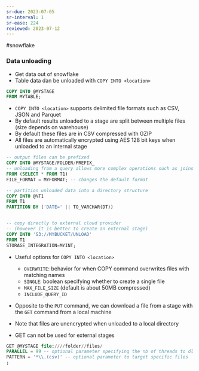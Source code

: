 ```yaml
---
sr-due: 2023-07-05
sr-interval: 1
sr-ease: 224
reviewed: 2023-07-12
---
```


#snowflake

### Data unloading

- Get data out of snowflake
- Table data dan be unloaded with `COPY INTO <location>`

```sql
COPY INTO @MYSTAGE
FROM MYTABLE;
```

- `COPY INTO <location>` supports delimited file formats such as CSV, JSON and Parquet
- By default results unloaded to a stage are split between multiple files (size depends on warehouse)
- By default these files are in CSV compressed with GZIP
- All files are automatically encrypted using AES 128 bit keys when unloaded to an internal stage

```sql
-- output files can be prefixed
COPY INTO @MYSTAGE/FOLDER/PREFIX_
-- unloading from a query allows more complex operations such as joins
FROM (SELECT * FROM T1)
FILE_FORMAT = MYFORMAT; -- changes the default format

-- partition unloaded data into a directory structure
COPY INTO @%T1
FROM T1
PARTITION BY ('DATE=' || TO_VARCHAR(DT))


-- copy directly to external cloud provider
-- (however it is better to create an external stage)
COPY INTO 'S3://MYBUCKET/UNLOAD'
FROM T1
STORAGE_INTEGRATION=MYINT;
```

- Useful options for `COPY INTO <location>`

  - `OVERWRITE`: behavior for when COPY command overwrites files with matching names
  - `SINGLE`: boolean specifying whether to create a single file
  - `MAX_FILE_SIZE` (default is about 50MB compressed)
  - `INCLUDE_QUERY_ID`

- Opposite to the `PUT` command, we can download a file from a stage with the `GET` command from a local machine
- Note that files are unencrypted when unloaded to a local directory
- GET can not be used for external stages

```sql
GET @MYSTAGE file:////folder//files/
PARALLEL = 99 -- optional parameter specifying the nb of threads to dl the files
PATTERN = '*\\.(csv)' -- optional parameter to target specific files
;
```
